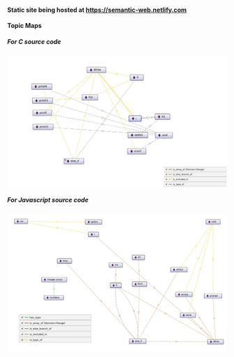 #### Static site being hosted at <https://semantic-web.netlify.com>

#### Topic Maps

##### For C source code

![C source code topic map](object_property_topic_maps/c_ontology_topic_map.jpg "C source code")

##### For Javascript source code
![JS source code topic map](object_property_topic_maps/js_ontology_topic_map.jpg "JS source code")
